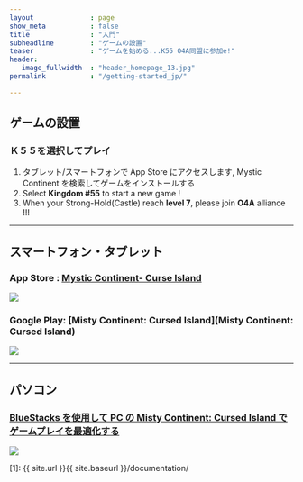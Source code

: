 ```yaml
---
layout              : page
show_meta           : false
title               : "入門"
subheadline         : "ゲームの設置"
teaser              : "ゲームを始める...K55 O4A同盟に参加e!"
header:
   image_fullwidth  : "header_homepage_13.jpg"
permalink           : "/getting-started_jp/"

---
```

## ゲームの設置
### Ｋ５５を選択してプレイ 
1. タブレット/スマートフォンで App Store にアクセスします, Mystic Continent を検索してゲームをインストールする
2. Select **Kingdom #55** to start a new game !
3. When your Strong-Hold(Castle) reach **level 7**, please join **O4A** alliance !!!
 
---
## スマートフォン・タブレット
### App Store : [Mystic Continent- Curse Island](https://apps.apple.com/us/app/misty-continent/id1633960431)
![](https://is4-ssl.mzstatic.com/image/thumb/Purple123/v4/60/40/99/60409913-cdd9-e6dc-77f5-17496b591d8b/AppIcon-0-0-1x_U007emarketing-0-0-0-7-0-0-sRGB-0-0-0-GLES2_U002c0-512MB-85-220-0-0.png/230x0w.webp)

### Google Play: [Misty Continent: Cursed Island](Misty Continent: Cursed Island)
![](https://play-lh.googleusercontent.com/r1z5HFO4W355Xi8f-gOabzXtTfX0ImzLgLoNOjiP9ZPWWzuL-vK-aoGtkSJQyyggeqsb=w240-h480-rw)

---
## パソコン
### [BlueStacks を使用して PC の Misty Continent: Cursed Island でゲームプレイを最適化する](https://www.bluestacks.com/blog/game-guides/misty-continent/mcci-features-guide-en.html)
![](https://cdn-www.bluestacks.com/bs-images/Misty-Continent-Cursed-Island_BlueStacks-Usage_EN_1.png)

 [1]: {{ site.url }}{{ site.baseurl }}/documentation/
